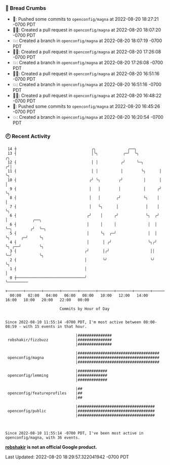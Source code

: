 ### 🍞 Bread Crumbs

 * 🚢: Pushed some commits to `openconfig/magna` at 2022-08-20 18:27:21 -0700 PDT
 * ✍🏼: Created a pull request in `openconfig/magna` at 2022-08-20 18:07:20 -0700 PDT
 * 💥: Created a branch in `openconfig/magna` at 2022-08-20 18:07:19 -0700 PDT
 * ✍🏼: Created a pull request in `openconfig/magna` at 2022-08-20 17:26:08 -0700 PDT
 * 💥: Created a branch in `openconfig/magna` at 2022-08-20 17:26:08 -0700 PDT
 * ✍🏼: Created a pull request in `openconfig/magna` at 2022-08-20 16:51:16 -0700 PDT
 * 💥: Created a branch in `openconfig/magna` at 2022-08-20 16:51:16 -0700 PDT
 * ✍🏼: Created a pull request in `openconfig/magna` at 2022-08-20 16:48:22 -0700 PDT
 * 🚢: Pushed some commits to `openconfig/magna` at 2022-08-20 16:45:26 -0700 PDT
 * 💥: Created a branch in `openconfig/magna` at 2022-08-20 16:20:54 -0700 PDT

### 🕘 Recent Activity
```
 14 ┼                                 ╭╮              ╭──╮
 13 ┤                                 │╰╮           ╭─╯  ╰╮          ╭╮
 12 ┤                                 │ │          ╭╯     ╰─╮       ╭╯│
 11 ┤                                 │ │          │        ╰╮      │ ╰╮
 10 ┤                                ╭╯ ╰╮        ╭╯         │      │  │
  9 ┤                                │   │        │          │     ╭╯  ╰╮
  8 ┤                                │   │       ╭╯          ╰╮    │    │
  7 ┤                                │   ╰╮      │            │    │    ╰╮
  6 ┤                               ╭╯    │     ╭╯            ╰╮  ╭╯     │           ╭──╮
  6 ┤                               │     │     │              │  │      ╰─╮        ╭╯  ╰─╮
  5 ┤                               │     ╰╮  ╭─╯              │  │        ╰╮     ╭─╯     ╰╮
  4 ┤                               │      │ ╭╯                ╰╮╭╯         ╰╮ ╭──╯        ╰╮
  3 ┤                              ╭╯      │╭╯                  ││           ╰─╯            ╰╮
  2 ┤                              │       ╰╯                   ╰╯                           ╰╮
  1 ┤                              │                                                          │
  0 ┼──────────────────────────────╯                                                          ╰─────────
    +───────+───────+───────+───────+───────+───────+───────+───────+───────+───────+───────+───────+────
  00:00   02:00   04:00   06:00   08:00   10:00   12:00   14:00   16:00   18:00   20:00   22:00   00:00   

						Commits by Hour of Day


Since 2022-08-10 11:55:14 -0700 PDT, I'm most active between 08:00-08:59 - with 15 events in that hour.

```



```
                               |###############
 robshakir/fizzbuzz            |###############
                               |###############

                               |####################################
 openconfig/magna              |####################################
                               |####################################

                               |#############
 openconfig/lemming            |#############
                               |#############

                               |##
 openconfig/featureprofiles    |##
                               |##

                               |##################################
 openconfig/public             |##################################
                               |##################################



Since 2022-08-10 11:55:14 -0700 PDT, I've been most active in openconfig/magna, with 36 events.

```
**[robshakir](mailto:robjs@google.com) is not an official Google product.**  


Last Updated: 2022-08-20 18:29:57.322041942 -0700 PDT

